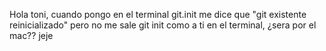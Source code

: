 Hola toni, cuando pongo en el terminal git.init me dice que "git existente reinicializado" pero no me sale git init como a ti en el terminal, ¿sera por el mac?? jeje